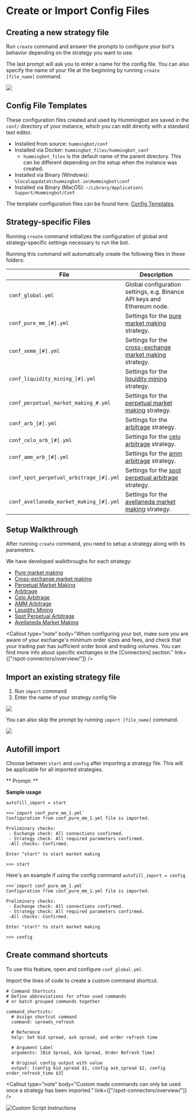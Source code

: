 # Create or Import Config Files

## Creating a new strategy file

Run `create` command and answer the prompts to configure your bot's behavior depending on the strategy you want to use.

The last prompt will ask you to enter a name for the config file. You can also specify the name of your file at the beginning by running `create [file_name]` command.

![](/assets/img/create-file-name.png)

## Config File Templates

These configuration files created and used by Hummingbot are saved in the `conf/` directory of your instance, which you can edit directly with a standard text editor.

- Installed from source: `hummingbot/conf`
- Installed via Docker: `hummingbot_files/hummingbot_conf`
  - `hummingbot_files` is the default name of the parent directory. This can be different depending on the setup
    when the instance was created.
- Installed via Binary (Windows): `%localappdata%\hummingbot.io\Hummingbot\conf`
- Installed via Binary (MacOS): `~/Library/Application\ Support/Hummingbot/Conf`

The template configuration files can be found here: [Config Templates](https://github.com/CoinAlpha/hummingbot/tree/master/hummingbot/templates).

<Callout
  type="warning"
  body="Exit Hummingbot and ensure it is not running when you modify the config files. Changes will take effect the next time Hummingbot is started."
/>

## Strategy-specific Files

Running `create` command initializes the configuration of global and strategy-specific settings necessary to run the bot.

Running this command will automatically create the following files in these folders:

| File                                    | Description                                                                                          |
| --------------------------------------- | ---------------------------------------------------------------------------------------------------- |
| `conf_global.yml`                       | Global configuration settings, e.g. Binance API keys and Ethereum node.                              |
| `conf_pure_mm_[#].yml`                  | Settings for the [pure market making](/strategies/pure-market-making/) strategy.                     |
| `conf_xemm_[#].yml`                     | Settings for the [cross-exchange market making](/strategies/cross-exchange-market-making/) strategy. |
| `conf_liquidity_mining_[#].yml`         | Settings for the [liquidity mining](/strategies/liquidity-mining/) strategy.                         |
| `conf_perpetual_market_making_#.yml`    | Settings for the [perpetual market making](/strategies/perpetual-market-making) strategy.            |
| `conf_arb_[#].yml`                      | Settings for the [arbitrage](/strategies/arbitrage/) strategy.                                       |
| `conf_celo_arb_[#].yml`                 | Settings for the [celo arbitrage](/strategies/celo-arb/) strategy.                                   |
| `conf_amm_arb_[#].yml`                  | Settings for the [amm arbitrage](/strategies/amm-arb/) strategy.                                     |
| `conf_spot_perpetual_arbitrage_[#].yml` | Settings for the [spot perpetual arbitrage](/strategies/spot-perpetual-arb/) strategy.               |
| `conf_avellaneda_market_making_[#].yml` | Settings for the [avellaneda market making](/strategies/avellaneda-market-making/) strategy.         |

<Callout
  type="tip"
  body="For editing configuration files directly, once they are created, you may find it easier to edit the configuration files in the `conf/` folder. Simply open them with a text editor and make any desired modifications."
/>

## Setup Walkthrough

After running `create` command, you need to setup a strategy along with its parameters.

We have developed walkthroughs for each strategy:

- [Pure market making](/strategies/pure-market-making)
- [Cross-exchange market making](/strategies/cross-exchange-market-making)
- [Perpetual Market Making](/strategies/perpetual-market-making)
- [Arbitrage](/strategies/arbitrage)
- [Celo Arbitrage](/strategies/celo-arb/)
- [AMM Arbitrage](/strategies/amm-arb/)
- [Liquidity Mining](/strategies/liquidity-mining/)
- [Spot Perpetual Arbitrage](/strategies/spot-perpetual-arb/)
- [Avellaneda Market Making](/strategies/avellaneda-market-making/)

<Callout
  type="note"
  body="When configuring your bot, make sure you are aware of your exchange's minimum order sizes and fees, and check that your trading pair has sufficient order book and trading volumes. You can find more info about specific exchanges in the [Connectors] section."
  link={["/spot-connectors/overview/"]}
/>

## Import an existing strategy file

1. Run `import` command
2. Enter the name of your strategy config file

![](/assets/img/import-command.png)

You can also skip the prompt by running `import [file_name]` command.

![](/assets/img/import-file-name.png)

<Callout
  type="tip"
  body="Press #TAB# to scroll through the auto-complete selections."
/>

## Autofill import

Choose between `start` and `config` after importing a strategy file. This will be applicable for all imported strategies.

** Prompt: **

<Prompt
  prompt="What to auto-fill in the prompt after each import command? (start/config)"
  response=">>>"
/>

**Sample usage**

`autofill_import = start`

```
>>>`import conf_pure_mm_1.yml`
Configuration from conf_pure_mm_1.yml file is imported.

Preliminary checks:
 - Exchange check: All connections confirmed.
 - Strategy check: All required parameters confirmed.
 -All checks: Confirmed.

Enter "start" to start market making

>>> start

```

Here's an example if using the config command
`autofill_import = config`

```
>>>`import conf_pure_mm_1.yml`
Configuration from conf_pure_mm_1.yml file is imported.

Preliminary checks:
 - Exchange check: All connections confirmed.
 - Strategy check: All required parameters confirmed.
 -All checks: Confirmed.

Enter "start" to start market making

>>> config

```

## Create command shortcuts

To use this feature, open and configure `conf_global.yml`.

Import the lines of code to create a custom command shortcut.

```
# Command Shortcuts
# Define abbreviations for often used commands
# or batch grouped commands together

command_shortcuts:
  # Assign shortcut command
  command: spreads_refresh

  # Reference
  help: Set bid spread, ask spread, and order refresh time

  # Argument Label
  arguments: [Bid Spread, Ask Spread, Order Refresh Time]

  # Original config output with value
  output: [config bid_spread $1, config ask_spread $2, config order_refresh_time $3]
```

<Callout
  type="note"
  body="Custom made commands can only be used once a strategy has been imported."
  link={["/spot-connectors/overview/"]}
/>

![Custom Script Instructions](/assets/img/script-command.gif)
